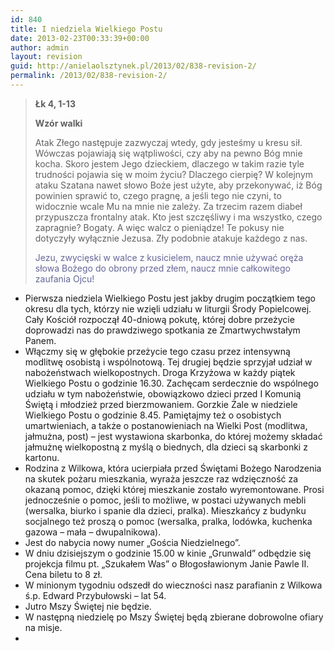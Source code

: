 ```yaml
---
id: 840
title: I niedziela Wielkiego Postu
date: 2013-02-23T00:33:39+00:00
author: admin
layout: revision
guid: http://anielaolsztynek.pl/2013/02/838-revision-2/
permalink: /2013/02/838-revision-2/
---
```

> **Łk 4, 1-13**
> 
> **Wzór walki**
> 
> Atak Złego następuje zazwyczaj wtedy, gdy jesteśmy u kresu sił. Wówczas pojawiają się wątpliwości, czy aby na pewno Bóg mnie kocha. Skoro jestem Jego dzieckiem, dlaczego w takim razie tyle trudności pojawia się w moim życiu? Dlaczego cierpię? W kolejnym ataku Szatana nawet słowo Boże jest użyte, aby przekonywać, iż Bóg powinien sprawić to, czego pragnę, a jeśli tego nie czyni, to widocznie wcale Mu na mnie nie zależy. Za trzecim razem diabeł przypuszcza frontalny atak. Kto jest szczęśliwy i ma wszystko, czego zapragnie? Bogaty. A więc walcz o pieniądze! Te pokusy nie dotyczyły wyłącznie Jezusa. Zły podobnie atakuje każdego z nas.
> 
> <span style="color: #666699;">Jezu, zwycięski w walce z kusicielem, naucz mnie używać oręża słowa Bożego do obrony przed złem, naucz mnie całkowitego zaufania Ojcu!</span>

  * Pierwsza niedziela Wielkiego Postu jest jakby drugim początkiem tego okresu dla tych, którzy nie wzięli udziału w liturgii Środy Popielcowej. Cały Kościół rozpoczął 40-dniową pokutę, której dobre przeżycie doprowadzi nas do prawdziwego spotkania ze Zmartwychwstałym Panem.
  * Włączmy się w głębokie przeżycie tego czasu przez intensywną modlitwę osobistą i wspólnotową. Tej drugiej będzie sprzyjał udział w nabożeństwach wielkopostnych. Droga Krzyżowa w każdy piątek Wielkiego Postu o godzinie 16.30. Zachęcam serdecznie do wspólnego udziału w tym nabożeństwie, obowiązkowo dzieci przed I Komunią Świętą i młodzież przed bierzmowaniem. Gorzkie Żale w niedziele Wielkiego Postu o godzinie 8.45. Pamiętajmy też o osobistych umartwieniach, a także o postanowieniach na Wielki Post (modlitwa, jałmużna, post) &#8211; jest wystawiona skarbonka, do której możemy składać jałmużnę wielkopostną z myślą o biednych, dla dzieci są skarbonki z kartonu.
  * Rodzina z Wilkowa, która ucierpiała przed Świętami Bożego Narodzenia na skutek pożaru mieszkania, wyraża jeszcze raz wdzięczność za okazaną pomoc, dzięki której mieszkanie zostało wyremontowane. Prosi jednocześnie o pomoc, jeśli to możliwe, w postaci używanych mebli (wersalka, biurko i spanie dla dzieci, pralka). Mieszkańcy z budynku socjalnego też proszą o pomoc (wersalka, pralka, lodówka, kuchenka gazowa &#8211; mała &#8211; dwupalnikowa).
  * Jest do nabycia nowy numer &#8222;Gościa Niedzielnego&#8221;.
  * W dniu dzisiejszym o godzinie 15.00 w kinie &#8222;Grunwald&#8221; odbędzie się projekcja filmu pt. &#8222;Szukałem Was&#8221; o Błogosławionym Janie Pawle II. Cena biletu to 8 zł.
  * W minionym tygodniu odszedł do wieczności nasz parafianin z Wilkowa ś.p. Edward Przybułowski &#8211; lat 54.
  * Jutro Mszy Świętej nie będzie.
  * W następną niedzielę po Mszy Świętej będą zbierane dobrowolne ofiary na misje.
  *